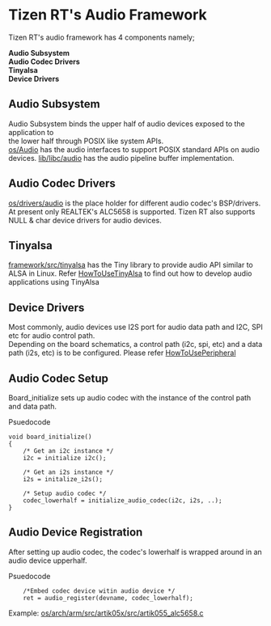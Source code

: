 
# Tizen RT's Audio Framework

Tizen RT's audio framework has 4 components namely;

**Audio Subsystem**  
**Audio Codec Drivers**    
**Tinyalsa**    
**Device Drivers**  

## Audio Subsystem  
Audio Subsystem binds the upper half of audio devices exposed to the application to  
the lower half through POSIX like system APIs.  
[os/Audio](../os/audio) has the audio interfaces to support POSIX standard APIs on audio devices.
[lib/libc/audio](../lib/libc/audio) has the audio pipeline buffer implementation.  


## Audio Codec Drivers
[os/drivers/audio](../os/drivers/audio) is the place holder for different audio codec's BSP/drivers. At present only REALTEK's ALC5658 is supported. Tizen RT also supports NULL & char device drivers for audio devices.  


##  Tinyalsa  
[framework/src/tinyalsa](../framework/src/tinyalsa) has the Tiny library to provide audio API similar to ALSA in Linux. Refer [HowToUseTinyAlsa](HowToUseTinyalsa.md) to find out how to develop audio applications using TinyAlsa

## Device Drivers  
Most commonly, audio devices use I2S port for audio data path and 
I2C, SPI etc for audio control path.  
Depending on the board schematics, a control path (i2c, spi, etc) and a data path (i2s, etc) is to be configured. Please refer [HowToUsePeripheral](HowToUsePeripheral.md)

## Audio Codec Setup

Board_initialize sets up audio codec with the instance of the control path and data path.

Psuedocode
```
void board_initialize()  
{  
	/* Get an i2c instance */
	i2c = initialize i2c();

	/* Get an i2s instance */
	i2s = initalize_i2s(); 

	/* Setup audio codec */
	codec_lowerhalf = initialize_audio_codec(i2c, i2s, ..);
}
```

## Audio Device Registration

After setting up audio codec, the codec's lowerhalf is wrapped around in an audio device upperhalf.

Psuedocode

```
	/*Embed codec device witin audio device */
	ret = audio_register(devname, codec_lowerhalf);
```

Example: [os/arch/arm/src/artik05x/src/artik055_alc5658.c](../os/arch/arm/src/artik05x/src/artik055_alc5658.c)

